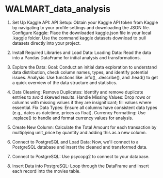 # WALMART_data_analysis
1. Set Up Kaggle API:
API Setup: Obtain your Kaggle API token from Kaggle by navigating to your profile settings and downloading the JSON file.
Configure Kaggle:
Place the downloaded kaggle.json file in your local .kaggle folder.
Use the command kaggle datasets download to pull datasets directly into your project.

2. Install Required Libraries and Load Data:
Loading Data: Read the data into a Pandas DataFrame for initial analysis and transformations.

3. Explore the Data:
Goal: Conduct an initial data exploration to understand data distribution, check column names, types, and identify potential issues.
Analysis: Use functions like .info(), .describe(), and .head() to get a quick overview of the data structure and statistics.

4. Data Cleaning:
Remove Duplicates: Identify and remove duplicate entries to avoid skewed results.
Handle Missing Values: Drop rows or columns with missing values if they are insignificant; fill values where essential.
Fix Data Types: Ensure all columns have consistent data types (e.g., dates as datetime, prices as float).
Currency Formatting: Use .replace() to handle and format currency values for analysis.

5. Create New Column:
Calculate the Total Amount for each transaction by multiplying unit_price by quantity and adding this as a new column.

6. Connect to PostgreSQL and Load Data:
Now, we'll connect to a PostgreSQL database and insert the cleaned and transformed data.
1. Connect to PostgreSQL: Use psycopg2 to connect to your database.
2. Insert Data into PostgreSQL: Loop through the DataFrame and insert each record into the movies table.
